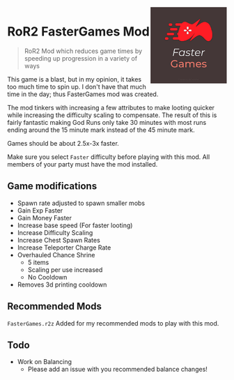 <img src="icon.png" align="right" height="175px" width="175px" />

# RoR2 FasterGames Mod
> RoR2 Mod which reduces game times by speeding up progression in a variety of ways

This game is a blast, but in my opinion, it takes too much time to spin up. I don't have that much time in the day; thus FasterGames mod was created.

The mod tinkers with increasing a few attributes to make looting quicker while increasing the difficulty scaling to compensate. The result of this is fairly fantastic making God Runs only take 30 minutes with most runs ending around the 15 minute mark instead of the 45 minute mark.

Games should be about 2.5x-3x faster.

Make sure you select `Faster` difficulty before playing with this mod. All members of your party must have the mod installed.


## Game modifications
- Spawn rate adjusted to spawn smaller mobs
- Gain Exp Faster
- Gain Money Faster
- Increase base speed (For faster looting)
- Increase Difficulty Scaling
- Increase Chest Spawn Rates
- Increase Teleporter Charge Rate
- Overhauled Chance Shrine
	- 5 items
	- Scaling per use increased
	- No Cooldown
- Removes 3d printing cooldown

## Recommended Mods
`FasterGames.r2z` Added for my recommended mods to play with this mod.

## Todo
- Work on Balancing
	- Please add an issue with you recommended balance changes!

